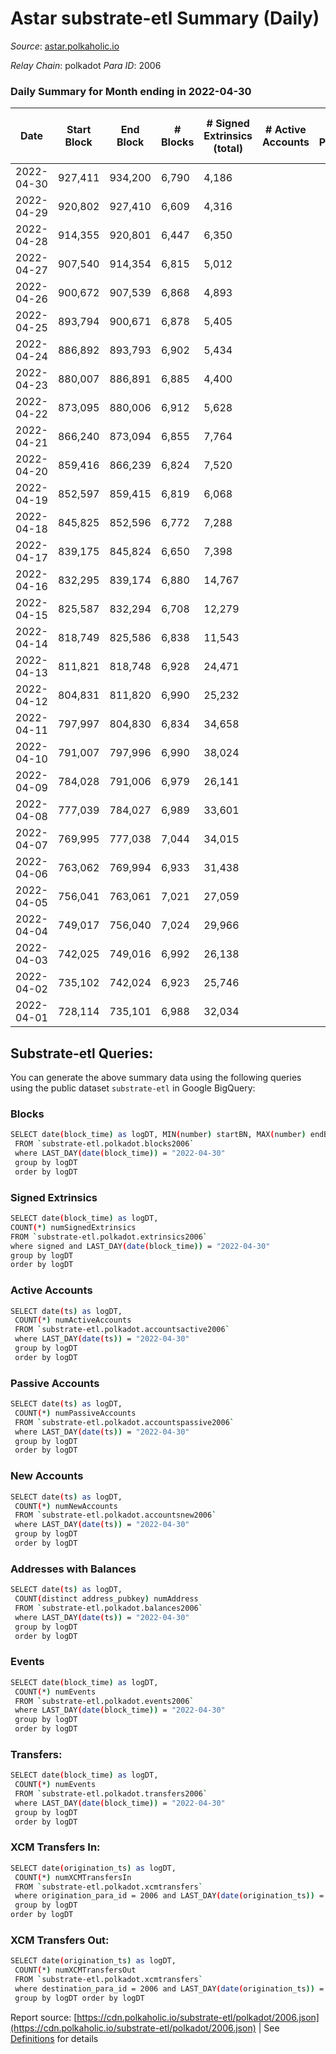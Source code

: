 # Astar substrate-etl Summary (Daily)

_Source_: [astar.polkaholic.io](https://astar.polkaholic.io)

*Relay Chain*: polkadot
*Para ID*: 2006



### Daily Summary for Month ending in 2022-04-30


| Date | Start Block | End Block | # Blocks | # Signed Extrinsics (total) | # Active Accounts | # Passive | # New | # Addresses with Balances | # Events | # Transfers | # XCM Transfers In | # XCM Transfers Out | Issues | 
| ---- | ----------- | --------- | -------- | --------------------------- | ----------------- | --------- | ----- | ------------------------- | -------- | ----------- | ------------------ | ------------------- | ------ |
| 2022-04-30 | 927,411 | 934,200 | 6,790 | 4,186 |  |  |  | 325,772 | 2,156,002 | 18,420 ($46,643,292.36) |   |   |  |
| 2022-04-29 | 920,802 | 927,410 | 6,609 | 4,316 |  |  |  |  | 2,365,842 | 18,759 ($49,053,742.67) |   |   |  |
| 2022-04-28 | 914,355 | 920,801 | 6,447 | 6,350 |  |  |  |  | 2,778,868 | 26,828 ($86,273,908.85) |   |   |  |
| 2022-04-27 | 907,540 | 914,354 | 6,815 | 5,012 |  |  |  |  | 2,294,144 | 19,793 ($115,192,847.41) |   |   |  |
| 2022-04-26 | 900,672 | 907,539 | 6,868 | 4,893 |  |  |  |  | 2,088,758 | 24,465 ($10,582,048.28) |   |   |  |
| 2022-04-25 | 893,794 | 900,671 | 6,878 | 5,405 |  |  |  |  | 3,593,763 | 26,102 ($18,417,025.92) |   |   |  |
| 2022-04-24 | 886,892 | 893,793 | 6,902 | 5,434 |  |  |  |  | 2,503,048 | 22,414 ($12,137,994.79) |   |   |  |
| 2022-04-23 | 880,007 | 886,891 | 6,885 | 4,400 |  |  |  |  | 3,503,647 | 20,607 ($15,476,680.98) |   |   |  |
| 2022-04-22 | 873,095 | 880,006 | 6,912 | 5,628 |  |  |  |  | 3,729,117 | 24,658 ($20,592,601.51) |   |   |  |
| 2022-04-21 | 866,240 | 873,094 | 6,855 | 7,764 |  |  |  |  | 3,085,072 | 27,831 ($35,046,695.23) |   |   |  |
| 2022-04-20 | 859,416 | 866,239 | 6,824 | 7,520 |  |  |  |  | 2,686,792 | 30,732 ($21,446,260.57) |   |   |  |
| 2022-04-19 | 852,597 | 859,415 | 6,819 | 6,068 |  |  |  |  | 2,646,456 | 27,988 ($33,080,301.62) |   |   |  |
| 2022-04-18 | 845,825 | 852,596 | 6,772 | 7,288 |  |  |  |  | 3,002,196 | 38,603 ($25,453,893.21) |   |   |  |
| 2022-04-17 | 839,175 | 845,824 | 6,650 | 7,398 |  |  |  |  | 2,598,981 | 29,116 ($21,685,146.03) |   |   |  |
| 2022-04-16 | 832,295 | 839,174 | 6,880 | 14,767 |  |  |  |  | 3,017,688 | 87,326 ($43,960,526.34) |   |   |  |
| 2022-04-15 | 825,587 | 832,294 | 6,708 | 12,279 |  |  |  |  | 2,758,098 | 235,457 ($63,142,983.84) |   |   |  |
| 2022-04-14 | 818,749 | 825,586 | 6,838 | 11,543 |  |  |  |  | 2,096,232 | 31,845 ($45,123,155.34) |   |   |  |
| 2022-04-13 | 811,821 | 818,748 | 6,928 | 24,471 |  |  |  |  | 2,224,669 | 167,841 ($68,485,654.40) |   |   |  |
| 2022-04-12 | 804,831 | 811,820 | 6,990 | 25,232 |  |  |  |  | 2,062,499 | 44,842 ($29,987,373.40) |   |   |  |
| 2022-04-11 | 797,997 | 804,830 | 6,834 | 34,658 |  |  |  |  | 2,513,245 | 400,741 ($34,347,569.72) |   |   |  |
| 2022-04-10 | 791,007 | 797,996 | 6,990 | 38,024 |  |  |  |  | 2,134,980 | 35,140 ($85,363,813.64) |   |   |  |
| 2022-04-09 | 784,028 | 791,006 | 6,979 | 26,141 |  |  |  |  | 1,569,434 | 24,444 ($47,349,080.23) |   |   |  |
| 2022-04-08 | 777,039 | 784,027 | 6,989 | 33,601 |  |  |  |  | 1,471,964 | 24,992 ($93,953,969.85) |   |   |  |
| 2022-04-07 | 769,995 | 777,038 | 7,044 | 34,015 |  |  |  |  | 1,477,481 | 31,862 ($35,825,099.20) |   |   |  |
| 2022-04-06 | 763,062 | 769,994 | 6,933 | 31,438 |  |  |  |  | 1,576,170 | 27,776 ($23,575,874.48) |   |   |  |
| 2022-04-05 | 756,041 | 763,061 | 7,021 | 27,059 |  |  |  |  | 1,448,643 | 26,010 ($45,223,255.31) |   |   |  |
| 2022-04-04 | 749,017 | 756,040 | 7,024 | 29,966 |  |  |  |  | 1,445,952 | 26,564 ($52,967,263.15) |   |   |  |
| 2022-04-03 | 742,025 | 749,016 | 6,992 | 26,138 |  |  |  |  | 1,389,561 | 23,712 ($56,647,298.84) |   |   |  |
| 2022-04-02 | 735,102 | 742,024 | 6,923 | 25,746 |  |  |  |  | 1,506,795 | 26,479 ($97,535,767.90) |   |   |  |
| 2022-04-01 | 728,114 | 735,101 | 6,988 | 32,034 |  |  |  |  | 1,453,055 | 35,029 ($55,538,192.34) |   |   |  |

## Substrate-etl Queries:
You can generate the above summary data using the following queries using the public dataset `substrate-etl` in Google BigQuery:

### Blocks
```bash
SELECT date(block_time) as logDT, MIN(number) startBN, MAX(number) endBN, COUNT(*) numBlocks 
 FROM `substrate-etl.polkadot.blocks2006`  
 where LAST_DAY(date(block_time)) = "2022-04-30" 
 group by logDT 
 order by logDT
```

### Signed Extrinsics
```bash
SELECT date(block_time) as logDT, 
COUNT(*) numSignedExtrinsics 
FROM `substrate-etl.polkadot.extrinsics2006`  
where signed and LAST_DAY(date(block_time)) = "2022-04-30" 
group by logDT 
order by logDT
```

### Active Accounts
```bash
SELECT date(ts) as logDT, 
 COUNT(*) numActiveAccounts 
 FROM `substrate-etl.polkadot.accountsactive2006` 
 where LAST_DAY(date(ts)) = "2022-04-30" 
 group by logDT 
 order by logDT
```

### Passive Accounts
```bash
SELECT date(ts) as logDT, 
 COUNT(*) numPassiveAccounts 
 FROM `substrate-etl.polkadot.accountspassive2006` 
 where LAST_DAY(date(ts)) = "2022-04-30" 
 group by logDT 
 order by logDT
```

### New Accounts
```bash
SELECT date(ts) as logDT, 
 COUNT(*) numNewAccounts 
 FROM `substrate-etl.polkadot.accountsnew2006` 
 where LAST_DAY(date(ts)) = "2022-04-30" 
 group by logDT
 order by logDT
```

### Addresses with Balances
```bash
SELECT date(ts) as logDT,
 COUNT(distinct address_pubkey) numAddress 
 FROM `substrate-etl.polkadot.balances2006` 
 where LAST_DAY(date(ts)) = "2022-04-30" 
 group by logDT 
 order by logDT
```

### Events
```bash
SELECT date(block_time) as logDT, 
 COUNT(*) numEvents 
 FROM `substrate-etl.polkadot.events2006` 
 where LAST_DAY(date(block_time)) = "2022-04-30" 
 group by logDT 
 order by logDT
```

### Transfers:
```bash
SELECT date(block_time) as logDT, 
 COUNT(*) numEvents 
 FROM `substrate-etl.polkadot.transfers2006` 
 where LAST_DAY(date(block_time)) = "2022-04-30" 
 group by logDT 
 order by logDT
```

### XCM Transfers In:
```bash
SELECT date(origination_ts) as logDT, 
 COUNT(*) numXCMTransfersIn 
 FROM `substrate-etl.polkadot.xcmtransfers` 
 where origination_para_id = 2006 and LAST_DAY(date(origination_ts)) = "2022-04-30" 
 group by logDT 
order by logDT
```

### XCM Transfers Out:
```bash
SELECT date(origination_ts) as logDT, 
 COUNT(*) numXCMTransfersOut 
 FROM `substrate-etl.polkadot.xcmtransfers` 
 where destination_para_id = 2006 and LAST_DAY(date(origination_ts)) = "2022-04-30" 
 group by logDT order by logDT
```


Report source: [https://cdn.polkaholic.io/substrate-etl/polkadot/2006.json](https://cdn.polkaholic.io/substrate-etl/polkadot/2006.json) | See [Definitions](/DEFINITIONS.md) for details
